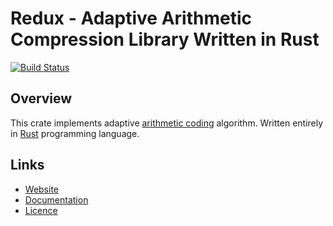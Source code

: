Redux - Adaptive Arithmetic Compression Library Written in Rust
===============================================================

[![Build Status](https://travis-ci.org/peterbudai/redux.svg?branch=master)](https://travis-ci.org/peterbudai/redux)

Overview
--------

This crate implements adaptive [arithmetic coding](https://en.wikipedia.org/wiki/Arithmetic_coding) algorithm.
Written entirely in [Rust](https://rust-lang.org) programming language.

Links
-----

* [Website](https://peterbudai.github.io/redux)
* [Documentation](https://peterbudai.github.io/redux/doc/redux/index.html)
* [Licence](LICENSE.md)

